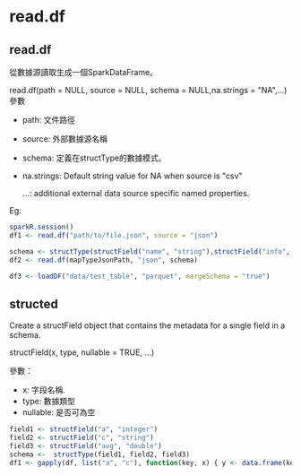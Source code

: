 # read.df

## read.df

從數據源讀取生成一個SparkDataFrame。

read.df\(path = NULL, source = NULL, schema = NULL,na.strings = "NA",...\) 參數

* path: 文件路徑
* source: 外部數據源名稱
* schema: 定義在structType的數據模式。
* na.strings: Default string value for NA when source is "csv"

     ...: additional external data source specific named properties.

Eg:

```r
sparkR.session()
df1 <- read.df("path/to/file.json", source = "json")

schema <- structType(structField("name", "string"),structField("info", "map<string,double>"))
df2 <- read.df(mapTypeJsonPath, "json", schema)

df3 <- loadDF("data/test_table", "parquet", mergeSchema = "true")
```

## structed

Create a structField object that contains the metadata for a single field in a schema.

structField\(x, type, nullable = TRUE, ...\)

參數：

* x: 字段名稱.
* type: 數據類型
* nullable: 是否可為空

```r
field1 <- structField("a", "integer")
field2 <- structField("c", "string")
field3 <- structField("avg", "double")
schema <-  structType(field1, field2, field3)
df1 <- gapply(df, list("a", "c"), function(key, x) { y <- data.frame(key, mean(x$b), stringsAsFactors = FALSE) }, schema)
```

